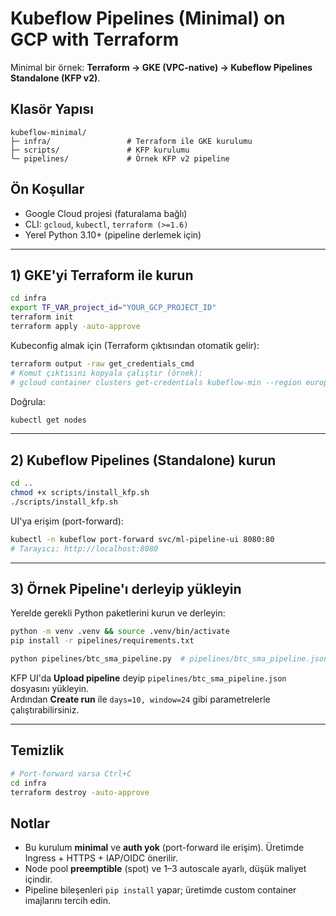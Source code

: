 # Kubeflow Pipelines (Minimal) on GCP with Terraform

Minimal bir örnek: **Terraform → GKE (VPC-native) → Kubeflow Pipelines Standalone (KFP v2)**.

## Klasör Yapısı
```
kubeflow-minimal/
├─ infra/                 # Terraform ile GKE kurulumu
├─ scripts/               # KFP kurulumu
└─ pipelines/             # Örnek KFP v2 pipeline
```

## Ön Koşullar
- Google Cloud projesi (faturalama bağlı)
- CLI: `gcloud`, `kubectl`, `terraform (>=1.6)`
- Yerel Python 3.10+ (pipeline derlemek için)

---

## 1) GKE'yi Terraform ile kurun

```bash
cd infra
export TF_VAR_project_id="YOUR_GCP_PROJECT_ID"
terraform init
terraform apply -auto-approve
```

Kubeconfig almak için (Terraform çıktısından otomatik gelir):
```bash
terraform output -raw get_credentials_cmd
# Komut çıktısını kopyala çalıştır (örnek):
# gcloud container clusters get-credentials kubeflow-min --region europe-west3 --project YOUR_GCP_PROJECT_ID
```

Doğrula:
```bash
kubectl get nodes
```

---

## 2) Kubeflow Pipelines (Standalone) kurun

```bash
cd ..
chmod +x scripts/install_kfp.sh
./scripts/install_kfp.sh
```

UI'ya erişim (port-forward):
```bash
kubectl -n kubeflow port-forward svc/ml-pipeline-ui 8080:80
# Tarayıcı: http://localhost:8080
```

---

## 3) Örnek Pipeline'ı derleyip yükleyin

Yerelde gerekli Python paketlerini kurun ve derleyin:
```bash
python -m venv .venv && source .venv/bin/activate
pip install -r pipelines/requirements.txt

python pipelines/btc_sma_pipeline.py  # pipelines/btc_sma_pipeline.json oluşur
```

KFP UI'da **Upload pipeline** deyip `pipelines/btc_sma_pipeline.json` dosyasını yükleyin.  
Ardından **Create run** ile `days=10, window=24` gibi parametrelerle çalıştırabilirsiniz.

---

## Temizlik
```bash
# Port-forward varsa Ctrl+C
cd infra
terraform destroy -auto-approve
```

## Notlar
- Bu kurulum **minimal** ve **auth yok** (port-forward ile erişim). Üretimde Ingress + HTTPS + IAP/OIDC önerilir.
- Node pool **preemptible** (spot) ve 1–3 autoscale ayarlı, düşük maliyet içindir.
- Pipeline bileşenleri `pip install` yapar; üretimde custom container imajlarını tercih edin.
